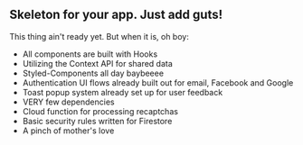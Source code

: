## Skeleton for your app. Just add guts!

This thing ain't ready yet. But when it is, oh boy:

- All components are built with Hooks
- Utilizing the Context API for shared data
- Styled-Components all day baybeeee
- Authentication UI flows already built out for email, Facebook and Google
- Toast popup system already set up for user feedback
- VERY few dependencies
- Cloud function for processing recaptchas
- Basic security rules written for Firestore
- A pinch of mother's love
